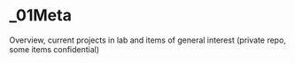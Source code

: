 # _01Meta
Overview, current projects in lab and items of general interest (private repo, some items confidential)
